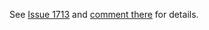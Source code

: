﻿See [Issue 1713](https://github.com/nunit/nunit/issues/1713)  and [comment there](https://github.com/nunit/nunit/issues/1713#issuecomment-1817866573) for details.